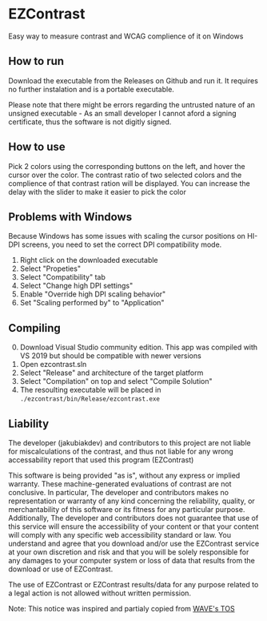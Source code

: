 # EZContrast

Easy way to measure contrast and WCAG complience of it on Windows

## How to run

Download the executable from the Releases on Github and run it. It requires no further instalation and is a portable executable.

Please note that there might be errors regarding the untrusted nature of an unsigned executable - As an small developer I cannot aford a signing certificate, thus the software is not digitly signed.

## How to use

Pick 2 colors using the corresponding buttons on the left, and hover the cursor over the color. The contrast ratio of two selected colors and the complience of that contrast ration will be displayed. You can increase the delay with the slider to make it easier to pick the color

## Problems with Windows

Because Windows has some issues with scaling the cursor positions on HI-DPI screens, you need to set the correct DPI compatibility mode.

1. Right click on the downloaded executable
2. Select "Propeties"
3. Select "Compatibility" tab
4. Select "Change high DPI settings"
5. Enable "Override high DPI scaling behavior"
6. Set "Scaling performed by" to "Application"

## Compiling

0. Download Visual Studio community edition. This app was compiled with VS 2019 but should be compatible with newer versions
1. Open ezcontrast.sln
2. Select "Release" and architecture of the target platform
3. Select "Compilation" on top and select "Compile Solution"
4. The resoulting executable will be placed in `./ezcontrast/bin/Release/ezcontrast.exe`

## Liability

The developer (jakubiakdev) and contributors to this project are not liable for miscalculations of the contrast, and thus not liable for any wrong accessability report that used this program (EZContrast)

This software is being provided "as is", without any express or implied warranty. These machine-generated evaluations of contrast are not conclusive. In particular, The developer and contributors makes no representation or warranty of any kind concerning the reliability, quality, or merchantability of this software or its fitness for any particular purpose. Additionally, The developer and contributors does not guarantee that use of this service will ensure the accessibility of your content or that your content will comply with any specific web accessibility standard or law. You understand and agree that you download and/or use the EZContrast service at your own discretion and risk and that you will be solely responsible for any damages to your computer system or loss of data that results from the download or use of EZContrast.

The use of EZContrast or EZContrast results/data for any purpose related to a legal action is not allowed without written permission.

Note: This notice was inspired and partialy copied from [WAVE's TOS](https://wave.webaim.org/terms)
